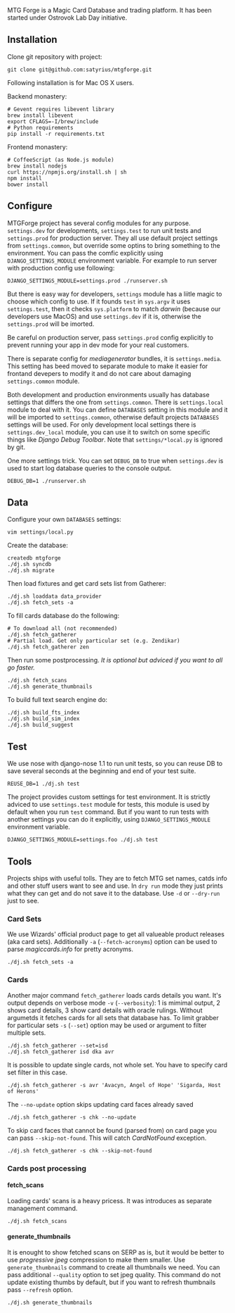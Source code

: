 MTG Forge is a Magic Card Database and trading platform. It has been started under Ostrovok Lab Day initiative.

## Installation

Clone git repository with project:

    git clone git@github.com:satyrius/mtgforge.git
    
Following installation is for Mac OS X users.
    
Backend monastery:
	
    # Gevent requires libevent library
    brew install libevent
    export CFLAGS=-I/brew/include
    # Python requirements
    pip install -r requirements.txt
	
Frontend monastery:

    # CoffeeScript (as Node.js module)
    brew install nodejs
    curl https://npmjs.org/install.sh | sh
    npm install
    bower install

## Configure

MTGForge project has several config modules for any purpose. `settings.dev` for developments, `settings.test` to run unit tests and `settings.prod` for production server. They all use default project settings from `settings.common`, but override some optins to bring something to the environment. You can pass the comfic explicitly using `DJANGO_SETTINGS_MODULE` environment variable. For example to run server with production config use following:

	DJANGO_SETTINGS_MODULE=settings.prod ./runserver.sh

But there is easy way for developers, `settings` module has a liitle magic to choose which config to use. If it founds `test` in `sys.argv` it uses `settings.test`, then it checks `sys.platform` to match *darwin* (because our developers use MacOS) and use `settings.dev` if it is, otherwise the `settings.prod` will be imorted.

Be careful on production server, pass `settings.prod` config explicitly to prevent running your app in dev mode for your real customers.

There is separate config for *mediagenerator* bundles, it is `settings.media`. This setting has beed moved to separate module to make it easier for frontand devepers to modify it and do not care about damaging `settings.common` module.

Both development and production environments usually has database settings that differs the one from `settings.common`.  There is `settings.local` module to deal with it. You can define `DATABASES` setting in this module and it will be imported to `settings.common`, otherwise default projects `DATABASES` settings will be used. For only development local settings there is `settings.dev_local` module, you can use it to switch on some specific things like *Django Debug Toolbar*. Note that `settings/*local.py` is ignored by git.

One more settings trick. You can set `DEBUG_DB` to true when `settings.dev` is used to start log database queries to the console output.

	DEBUG_DB=1 ./runserver.sh

## Data

Configure your own `DATABASES` settings:

	vim settings/local.py

Create the database:

	createdb mtgforge
    ./dj.sh syncdb
    ./dj.sh migrate

Then load fixtures and get card sets list from Gatherer:

    ./dj.sh loaddata data_provider
    ./dj.sh fetch_sets -a

To fill cards database do the following:

    # To download all (not recommended)
    ./dj.sh fetch_gatherer
    # Partial load. Get only particular set (e.g. Zendikar)
    ./dj.sh fetch_gatherer zen

Then run some postprocessing. *It is optional but adviced if you want to all go faster.*

    ./dj.sh fetch_scans
    ./dj.sh generate_thumbnails

To build full text search engine do:

    ./dj.sh build_fts_index
    ./dj.sh build_sim_index
    ./dj.sh build_suggest

## Test

We use nose with django-nose 1.1 to run unit tests, so you can reuse DB to save several seconds at the beginning and end of your test suite.

    REUSE_DB=1 ./dj.sh test

The project provides custom settings for test environment. It is strictly adviced to use `settings.test` module for tests, this module is used by default when you run `test` command. But if you want to run tests with another settings you can do it explicitly, using `DJANGO_SETTINGS_MODULE` environment variable.

    DJANGO_SETTINGS_MODULE=settings.foo ./dj.sh test

## Tools

Projects ships with useful tolls. They are to fetch MTG set names, catds info and other stuff users want to see and use. In `dry run` mode they just prints what they can get and do not save it to the database. Use `-d` or `--dry-run` just to see.

### Card Sets

We use Wizards' official product page to get all valueable product releases (aka card sets). Additionally `-a` (`--fetch-acronyms`) option can be used to parse *magiccards.info* for pretty acronyms.

    ./dj.sh fetch_sets -a

### Cards

Another major command `fetch_gatherer` loads cards details you want. It's output
depends on verbose mode `-v` (`--verbosity`): 1 is mimimal output, 2 shows
card details, 3 show card details with oracle rulings. Without argumetds it
fetches cards for all sets that database has. To limit grabber for particular
sets `-s` (`--set`) option may be used or argument to filter multiple sets.

    ./dj.sh fetch_gatherer --set=isd
    ./dj.sh fetch_gatherer isd dka avr

It is possible to update single cards, not whole set. You have to specify
card set filter in this case.

    ./dj.sh fetch_gatherer -s avr 'Avacyn, Angel of Hope' 'Sigarda, Host of Herons'

The `--no-update` option skips updating card faces already saved

    ./dj.sh fetch_gatherer -s chk --no-update

To skip card faces that cannot be found (parsed from) on card page you can pass `--skip-not-found`. This will catch *CardNotFound* exception.

    ./dj.sh fetch_gatherer -s chk --skip-not-found

### Cards post processing

#### fetch_scans

Loading cards' scans is a heavy pricess. It was introduces as separate management command.

    ./dj.sh fetch_scans

#### generate_thumbnails

It is enought to show fetched scans on SERP as is, but it would be better to use *progressive jpeg* compression to make them smaller. Use `generate_thumbnails` command to create all thumbnails we need. You can pass additional `--quality` option to set jpeg quality. This command do not update existing thumbs by default, but if you want to refresh thumbnails pass `--refresh` option.

    ./dj.sh generate_thumbnails
